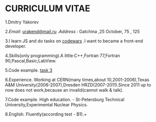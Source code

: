 
  
# CURRICULUM VITAE

   1.Dmitry Yakorev

   2.*Email*: urakend@mail.ru .*Address* : Gatchina ,25 October, 75 , 125

   3.I learn JS and do tasks on [codewars](https://www.codewars.com/users/DmitryYakorev) .I want to became a front-end developer.
   
   4.Skills(only programming).A little:C++,Fortran 77,Fortran 90,Pascal,Basic;LabView.

   5.Code example. [task 3](https://github.com/DmitryYakorev/portfolio)


   6.Experience. Working at CERN(many times,about 10,2001-2006),Texas A&M University(2006-2007),Dresden HRZD(2007-2011).Since 2011 up to now does not work,because an invalid(cannot walk & talk).

   7.Code example. High education. - St-Petersburg Technical University,Experimental Nuclear Physics.

   8.English. Fluently(according test - B1).+
